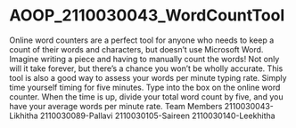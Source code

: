 # AOOP_2110030043_WordCountTool
Online word counters are a perfect tool for anyone who needs to keep a count of their words and characters, but doesn’t use Microsoft Word. Imagine writing a piece and having to manually count the words! Not only will it take forever, but there’s a chance you won’t be wholly accurate.
This tool is also a good way to assess your words per minute typing rate. Simply time yourself timing for five minutes. Type into the box on the online word counter. When the time is up, divide your total word count by five, and you have your average words per minute rate.
Team Members
2110030043-Likhitha
2110030089-Pallavi
2110030105-Saireen
2110030140-Leekhitha

